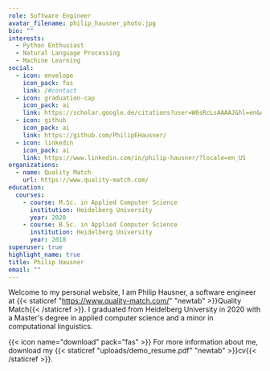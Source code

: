 ```yaml
---
role: Software Engineer
avatar_filename: philip_hausner_photo.jpg
bio: ""
interests:
  - Python Enthusiast
  - Natural Language Processing
  - Machine Learning
social:
  - icon: envelope
    icon_pack: fas
    link: /#contact
  - icon: graduation-cap
    icon_pack: ai
    link: https://scholar.google.de/citations?user=W6sRcLsAAAAJ&hl=en&oi=ao
  - icon: github
    icon_pack: ai
    link: https://github.com/PhilipEHausner/
  - icon: linkedin
    icon_pack: ai
    link: https://www.linkedin.com/in/philip-hausner/?locale=en_US
organizations:
  - name: Quality Match
    url: https://www.quality-match.com/
education:
  courses:
    - course: M.Sc. in Applied Computer Science
      institution: Heidelberg University
      year: 2020
    - course: B.Sc. in Applied Computer Science
      institution: Heidelberg University
      year: 2018
superuser: true
highlight_name: true
title: Philip Hausner
email: ""
---
```

Welcome to my personal website, I am Philip Hausner, a software engineer at {{< staticref "https://www.quality-match.com/" "newtab" >}}Quality Match{{< /staticref >}}. I graduated from Heidelberg University in 2020 with a Master's degree in applied computer science and a minor in computational linguistics.

{{< icon name="download" pack="fas" >}} For more information about me, download my {{< staticref "uploads/demo_resume.pdf" "newtab" >}}cv{{< /staticref >}}.